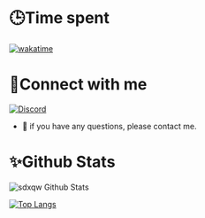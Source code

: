 # 🕒Time spent

[![wakatime](https://wakatime.com/badge/user/370f5060-438e-4f81-99ce-6b57f09e6ae5.svg)](https://wakatime.com/@370f5060-438e-4f81-99ce-6b57f09e6ae5)

# 🤝Connect with me

[![Discord](https://img.shields.io/badge/%3CDiscord%3E-%237289DA.svg?style=for-the-badge&logo=discord&logoColor=white)](https://discord.com/users/891245897659347004)
- 💬 if you have any questions, please contact me.

# ✨Github Stats

![sdxqw Github Stats](https://github-readme-stats.vercel.app/api?username=sdxqw&show_icons=true&theme=radical)

[![Top Langs](https://github-readme-stats.vercel.app/api/top-langs/?username=sdxqw&layout=compact&theme=radical)](https://github.com/sdxqw)


  


